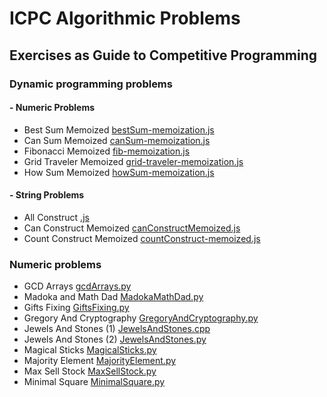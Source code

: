 # ICPC Algorithmic Problems

## Exercises as Guide to Competitive Programming

### Dynamic programming problems

#### - Numeric Problems
- Best Sum Memoized [bestSum-memoization.js](./DynamicProgramming/NumericProblems/bestSum/bestSum-memoization.js)
- Can Sum Memoized [canSum-memoization.js](./DynamicProgramming/NumericProblems/canSum/canSum-memoization.js)
- Fibonacci Memoized [fib-memoization.js](./DynamicProgramming/NumericProblems/Fibonacci/fib-memoization.js)
- Grid Traveler Memoized [grid-traveler-memoization.js](./DynamicProgramming/NumericProblems/gridTraveler/grid-traveler-memoization.js)
- How Sum Memoized [howSum-memoization.js](./DynamicProgramming/NumericProblems/howSum/howSum-memoization.js)

#### - String Problems
- All Construct [.js](./DynamicProgramming/StringProblems/allConstruct/allConstruct.js)
- Can Construct Memoized [canConstructMemoized.js](./DynamicProgramming/StringProblems/canConstruct/canConstructMemoized.js)
- Count Construct Memoized [countConstruct-memoized.js](./DynamicProgramming/StringProblems/countConstruct/countConstruct-memoized.js)

### Numeric problems
- GCD Arrays [gcdArrays.py](./ICPCExercises/GCDArrays/gcdArrays.py)
- Madoka and Math Dad [MadokaMathDad.py](./ICPCExercises/MadokaMathDad/MadokaMathDad.py)
- Gifts Fixing [GiftsFixing.py](./ICPCExercises/GiftsFixing/GiftsFixing.py)
- Gregory And Cryptography [GregoryAndCryptography.py](./ICPCExercises/GregorAndCryptography/GregoryAndCryptography.py)
- Jewels And Stones (1) [JewelsAndStones.cpp](./ICPCExercises/JewelsAndStones/JewelsAndStones.cpp)
- Jewels And Stones (2) [JewelsAndStones.py](./ICPCExercises/JewelsAndStones/JewelsAndStones.py)
- Magical Sticks [MagicalSticks.py](./ICPCExercises/MagicalSticks/MagicalSticks.py)
- Majority Element [MajorityElement.py](./ICPCExercises/MajorityElement/MajorityElement.py)
- Max Sell Stock [MaxSellStock.py](./ICPCExercises/MaxSellStock/MaxSellStock.py)
- Minimal Square [MinimalSquare.py](./ICPCExercises/MinimalSquare/MinimalSquare.py)


